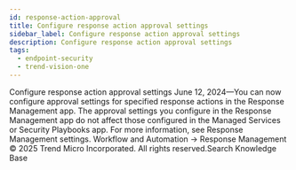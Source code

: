 ```yaml
---
id: response-action-approval
title: Configure response action approval settings
sidebar_label: Configure response action approval settings
description: Configure response action approval settings
tags:
  - endpoint-security
  - trend-vision-one
---
```


 Configure response action approval settings June 12, 2024—You can now configure approval settings for specified response actions in the Response Management app. The approval settings you configure in the Response Management app do not affect those configured in the Managed Services or Security Playbooks app. For more information, see Response Management settings. Workflow and Automation → Response Management © 2025 Trend Micro Incorporated. All rights reserved.Search Knowledge Base